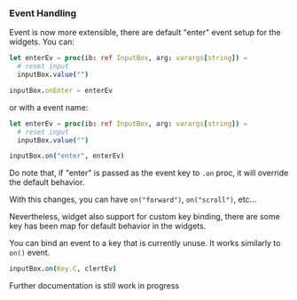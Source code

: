 
### Event Handling

Event is now more extensible, there are default "enter" event setup for the widgets. You can:

```nim
let enterEv = proc(ib: ref InputBox, arg: varargs[string]) =
  # reset input
  inputBox.value("")

inputBox.onEnter = enterEv
```

or with a event name:

```nim
let enterEv = proc(ib: ref InputBox, arg: varargs[string]) =
  # reset input
  inputBox.value("")

inputBox.on("enter", enterEv)
```
Do note that, if "enter" is passed as the event key to `.on` proc, it will override the default behavior. 

With this changes, you can have `on("forward")`, `on("scroll")`, etc...

Nevertheless, widget also support for custom key binding, there are some key has been map for default behavior in the widgets.

You can bind an event to a key that is currently unuse. It works similarly to `on()` event. 

```nim
inputBox.on(Key.C, clertEv)
```

Further documentation is still work in progress
